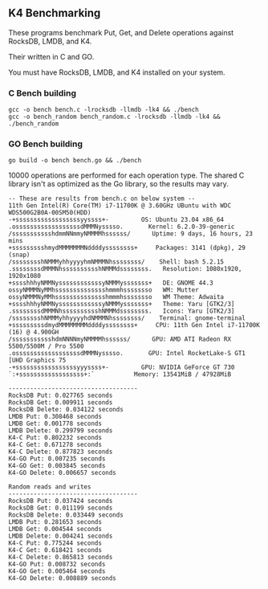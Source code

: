 ## K4 Benchmarking
These programs benchmark Put, Get, and Delete operations against RocksDB, LMDB, and K4.

Their written in C and GO.

You must have RocksDB, LMDB, and K4 installed on your system.


### C Bench building
```
gcc -o bench bench.c -lrocksdb -llmdb -lk4 && ./bench
gcc -o bench_random bench_random.c -lrocksdb -llmdb -lk4 && ./bench_random
```

### GO Bench building
```
go build -o bench bench.go && ./bench
```

10000 operations are performed for each operation type.
The shared C library isn't as optimized as the Go library, so the results may vary.
```
-- These are results from bench.c on below system --
11th Gen Intel(R) Core(TM) i7-11700K @ 3.60GHz UBuntu with WDC WDS500G2B0A-00SM50(HDD)
-+ssssssssssssssssssyyssss+-         OS: Ubuntu 23.04 x86_64
.ossssssssssssssssssdMMMNysssso.       Kernel: 6.2.0-39-generic
/ssssssssssshdmmNNmmyNMMMMhssssss/      Uptime: 9 days, 16 hours, 23 mins
+ssssssssshmydMMMMMMMNddddyssssssss+     Packages: 3141 (dpkg), 29 (snap)
/sssssssshNMMMyhhyyyyhmNMMMNhssssssss/    Shell: bash 5.2.15
.ssssssssdMMMNhsssssssssshNMMMdssssssss.   Resolution: 1080x1920, 1920x1080
+sssshhhyNMMNyssssssssssssyNMMMysssssss+   DE: GNOME 44.3
ossyNMMMNyMMhsssssssssssssshmmmhssssssso   WM: Mutter
ossyNMMMNyMMhsssssssssssssshmmmhssssssso   WM Theme: Adwaita
+sssshhhyNMMNyssssssssssssyNMMMysssssss+   Theme: Yaru [GTK2/3]
.ssssssssdMMMNhsssssssssshNMMMdssssssss.   Icons: Yaru [GTK2/3]
/sssssssshNMMMyhhyyyyhdNMMMNhssssssss/    Terminal: gnome-terminal
+sssssssssdmydMMMMMMMMddddyssssssss+     CPU: 11th Gen Intel i7-11700K (16) @ 4.900GH
/ssssssssssshdmNNNNmyNMMMMhssssss/      GPU: AMD ATI Radeon RX 5500/5500M / Pro 5500
.ossssssssssssssssssdMMMNysssso.       GPU: Intel RocketLake-S GT1 [UHD Graphics 75
-+sssssssssssssssssyyyssss+-         GPU: NVIDIA GeForce GT 730
`:+ssssssssssssssssss+:`           Memory: 13541MiB / 47928MiB

------------------------------------
RocksDB Put: 0.027765 seconds
RocksDB Get: 0.009911 seconds
RocksDB Delete: 0.034122 seconds
LMDB Put: 0.308468 seconds
LMDB Get: 0.001778 seconds
LMDB Delete: 0.299799 seconds
K4-C Put: 0.802232 seconds
K4-C Get: 0.671278 seconds
K4-C Delete: 0.877823 seconds
K4-GO Put: 0.007235 seconds
K4-GO Get: 0.003845 seconds
K4-GO Delete: 0.006657 seconds

Random reads and writes
------------------------------------
RocksDB Put: 0.037424 seconds
RocksDB Get: 0.011199 seconds
RocksDB Delete: 0.033449 seconds
LMDB Put: 0.281653 seconds
LMDB Get: 0.004544 seconds
LMDB Delete: 0.004241 seconds
K4-C Put: 0.775244 seconds
K4-C Get: 0.618421 seconds
K4-C Delete: 0.865813 seconds
K4-GO Put: 0.008732 seconds
K4-GO Get: 0.005464 seconds
K4-GO Delete: 0.008889 seconds


```